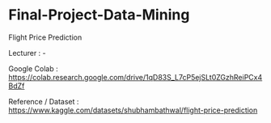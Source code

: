 # Final-Project-Data-Mining

Flight Price Prediction

Lecturer : -

Google Colab : https://colab.research.google.com/drive/1qD83S_L7cP5ejSLt0ZGzhReiPCx4BdZf

Reference / Dataset : https://www.kaggle.com/datasets/shubhambathwal/flight-price-prediction